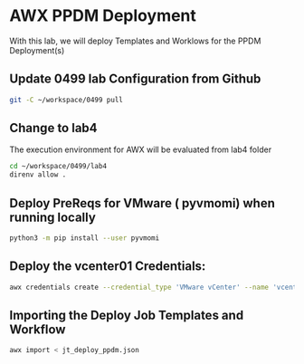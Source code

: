 # AWX PPDM Deployment
With this lab, we will deploy Templates and Worklows for the PPDM Deployment(s) 


## Update 0499 lab Configuration from Github

```bash
git -C ~/workspace/0499 pull
```

## Change to lab4

The execution environment for AWX will be evaluated from lab4 folder

```bash
cd ~/workspace/0499/lab4
direnv allow .
```

## Deploy PreReqs for VMware ( pyvmomi) when running locally

```bash
python3 -m pip install --user pyvmomi
```


## Deploy the vcenter01 Credentials:

```bash
awx credentials create --credential_type 'VMware vCenter' --name 'vcenter01' --user admin  --inputs "{'username': 'admin@vsphere.local', 'password': 'Password123!','host': 'vcenter01.demo.local'}"
```

## Importing the Deploy Job Templates and Workflow

```bash
awx import < jt_deploy_ppdm.json
```
